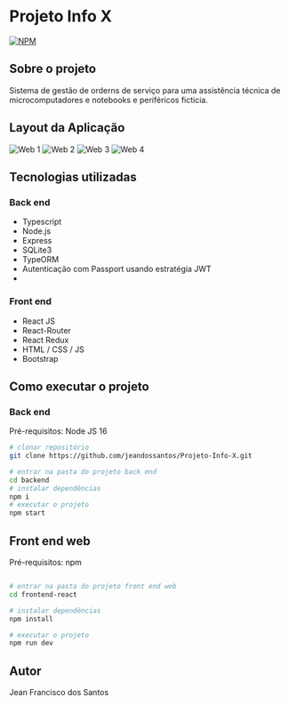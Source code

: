 # Projeto Info X

[![NPM](https://img.shields.io/npm/l/react)](https://github.com/TXTDBR/gerenciador_de_tarefas/blob/master/LICENSE) 

## Sobre o projeto

Sistema de gestão de orderns de serviço para uma assistência técnica de microcomputadores e notebooks e periféricos ficticia.


## Layout da Aplicação
![Web 1](https://github.com/jeandossantos/assets/blob/master/projeto%20infoX/home.png)
![Web 2](https://github.com/jeandossantos/assets/blob/master/projeto%20infoX/clients.png)
![Web 3](https://github.com/jeandossantos/assets/blob/master/projeto%20infoX/users.png)
![Web 4](https://github.com/jeandossantos/assets/blob/master/projeto%20infoX/orders.jpg)

## Tecnologias utilizadas

### Back end
- Typescript
- Node.js
- Express
- SQLite3
- TypeORM
- Autenticação com Passport usando estratégia JWT
- 
### Front end
- React JS
- React-Router
- React Redux
- HTML / CSS / JS
- Bootstrap

## Como executar o projeto

### Back end
Pré-requisitos: Node JS 16

```bash
# clonar repositório
git clone https://github.com/jeandossantos/Projeto-Info-X.git

# entrar na pasta do projeto back end
cd backend
# instalar dependências
npm i
# executar o projeto
npm start
```

## Front end web
Pré-requisitos: npm 

```bash

# entrar na pasta do projeto front end web
cd frontend-react

# instalar dependências
npm install

# executar o projeto
npm run dev
```

## Autor

Jean Francisco dos Santos

